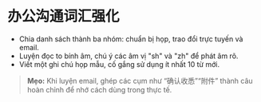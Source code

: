 # 办公沟通词汇强化

- Chia danh sách thành ba nhóm: chuẩn bị họp, trao đổi trực tuyến và email.
- Luyện đọc to bính âm, chú ý các âm vị "sh" và "zh" để phát âm rõ.
- Viết một ghi chú họp mẫu, cố gắng sử dụng ít nhất 10 từ mới.

> **Mẹo:** Khi luyện email, ghép các cụm như “确认收悉”“附件” thành câu hoàn chỉnh để nhớ cách dùng trong thực tế.
